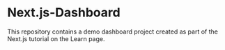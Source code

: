 # Next.js-Dashboard
This repository contains a demo dashboard project created as part of the Next.js tutorial on the Learn page.
